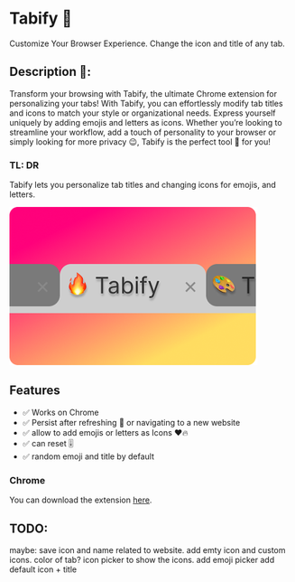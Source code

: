 # Tabify 🎨
Customize Your Browser Experience. Change the icon and title of any tab.

## Description 👀:
Transform your browsing with Tabify, the ultimate Chrome extension for personalizing your tabs! With Tabify, you can effortlessly modify tab titles and icons to match your style or organizational needs. Express yourself uniquely by adding emojis and letters as icons. Whether you’re looking to streamline your workflow, add a touch of personality to your browser or simply looking for more privacy 😉, Tabify is the perfect tool 🔨 for you!

### TL: DR
Tabify lets you personalize tab titles and changing icons for emojis, and letters.

<img src='smallPromoTitle.png' width='440'>

## Features
- ✅ Works on Chrome
- ✅ Persist after refreshing 🔄 or navigating to a new website 
- ✅ allow to add emojis or letters as Icons ❤️🔥
- ✅ can reset 🎚️
- ✅ random emoji and title by default


### Chrome
You can download the extension [here]().



## TODO:
maybe: save icon and name related to website.
add emty icon and custom icons.
color of tab?
icon picker to show the icons.
add emoji picker 
add default icon + title
